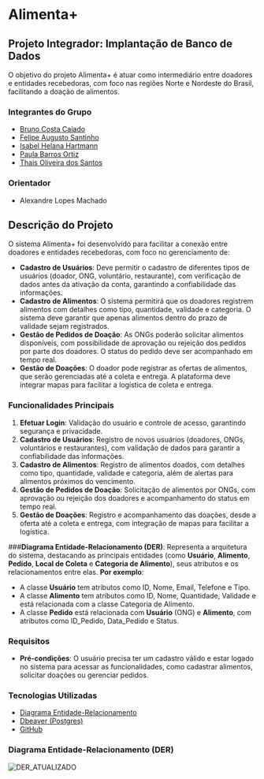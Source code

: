 # Alimenta+

## Projeto Integrador: Implantação de Banco de Dados 

O objetivo do projeto Alimenta+ é atuar como intermediário entre doadores e entidades recebedoras, com foco nas regiões Norte e Nordeste do Brasil, facilitando a doação de alimentos.

### Integrantes do Grupo
- [Bruno Costa Caiado](https://github.com/costacaiado)
- [Felipe Augusto Santinho](https://github.com/felipe-santinho)
- [Isabel Helana Hartmann](https://github.com/belhartmann)
- [Paula Barros Ortiz](https://github.com/paulabortiz)
- [Thais Oliveira dos Santos](https://github.com/thaismarino)

### Orientador 
- Alexandre Lopes Machado 

## Descrição do Projeto 

O sistema Alimenta+ foi desenvolvido para facilitar a conexão entre doadores e entidades recebedoras, com foco no gerenciamento de:
- **Cadastro de Usuários**: Deve permitir o cadastro de diferentes tipos de usuários (doador, ONG, voluntário, restaurante), com verificação de dados antes da ativação da conta, garantindo a confiabilidade das informações.
- **Cadastro de Alimentos**: O sistema permitirá que os doadores registrem alimentos com detalhes como tipo, quantidade, validade e categoria. O sistema deve garantir que apenas alimentos dentro do prazo de validade sejam registrados.
- **Gestão de Pedidos de Doação**: As ONGs poderão solicitar alimentos disponíveis, com possibilidade de aprovação ou rejeição dos pedidos por parte dos doadores. O status do pedido deve ser acompanhado em tempo real.
- **Gestão de Doações**: O doador pode registrar as ofertas de alimentos, que serão gerenciadas até a coleta e entrega. A plataforma deve integrar mapas para facilitar a logística de coleta e entrega.

### Funcionalidades Principais 
1. **Efetuar Login**: Validação do usuário e controle de acesso, garantindo segurança e privacidade.
2. **Cadastro de Usuários**: Registro de novos usuários (doadores, ONGs, voluntários e restaurantes), com validação de dados para garantir a confiabilidade das informações.
3. **Cadastro de Alimentos**: Registro de alimentos doados, com detalhes como tipo, quantidade, validade e categoria, além de alertas para alimentos próximos do vencimento.
4. **Gestão de Pedidos de Doação**: Solicitação de alimentos por ONGs, com aprovação ou rejeição dos doadores e acompanhamento do status em tempo real.
5. **Gestão de Doações**: Registro e acompanhamento das doações, desde a oferta até a coleta e entrega, com integração de mapas para facilitar a logística.

###**Diagrama Entidade-Relacionamento (DER)**:
Representa a arquitetura do sistema, destacando as principais entidades (como **Usuário**, **Alimento**, **Pedido**, **Local de Coleta** e **Categoria de Alimento**), seus atributos e os relacionamentos entre elas.
**Por exemplo**:
- A classe **Usuário** tem atributos como ID, Nome, Email, Telefone e Tipo.
- A classe **Alimento** tem atributos como ID, Nome, Quantidade, Validade e está relacionada com a classe Categoria de Alimento.
- A classe **Pedido** está relacionada com **Usuário** (ONG) e **Alimento**, com atributos como ID_Pedido, Data_Pedido e Status.

### Requisitos 
- **Pré-condições**: O usuário precisa ter um cadastro válido e estar logado no sistema para acessar as funcionalidades, como cadastrar alimentos, solicitar doações ou gerenciar pedidos.

### Tecnologias Utilizadas
- [Diagrama Entidade-Relacionamento](https://lucid.app/lucidspark/fdcbeb48-64bf-4560-a2af-3f4907ab69a1/edit?viewport_loc=-2655%2C-1131%2C3357%2C1639%2C0_0&invitationId=inv_baead89a-f682-4b8c-b7e8-4ec7830a2b73)   
- [Dbeaver (Postgres)](https://dbeaver.io)
- [GitHub](https://github.com/thaismarino)

### Diagrama Entidade-Relacionamento (DER) 
![DER_ATUALIZADO](https://github.com/user-attachments/assets/e8325ee9-12ec-486c-9f4e-33e394822f07)














